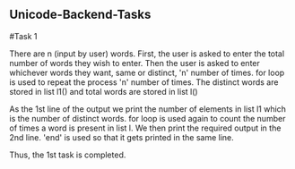 ## Unicode-Backend-Tasks

#Task 1

There are n (input by user) words. 
First, the user is asked to enter the total number of words they wish to enter.
Then the user is asked to enter whichever words they want, same or distinct, 'n' number of times.
for loop is used to repeat the process 'n' number of times.
The distinct words are stored in list l1() and total words are stored in list l()

As the 1st line of the output we print the number of elements in list l1 which is the number of distinct words.
for loop is used again to count the number of times a word is present in list l.
We then print the required output in the 2nd line.
'end' is used so that it gets printed in the same line.

Thus, the 1st task is completed.

